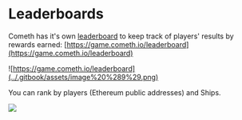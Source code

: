 # Leaderboards

Cometh has it's own [leaderboard](https://game.cometh.io/leaderboard) to keep track of players' results by rewards earned: [https://game.cometh.io/leaderboard](https://game.cometh.io/leaderboard)

![https://game.cometh.io/leaderboard](../.gitbook/assets/image%20%289%29.png)

You can rank by players \(Ethereum public addresses\) and Ships.

![](../.gitbook/assets/image%20%283%29.png)

